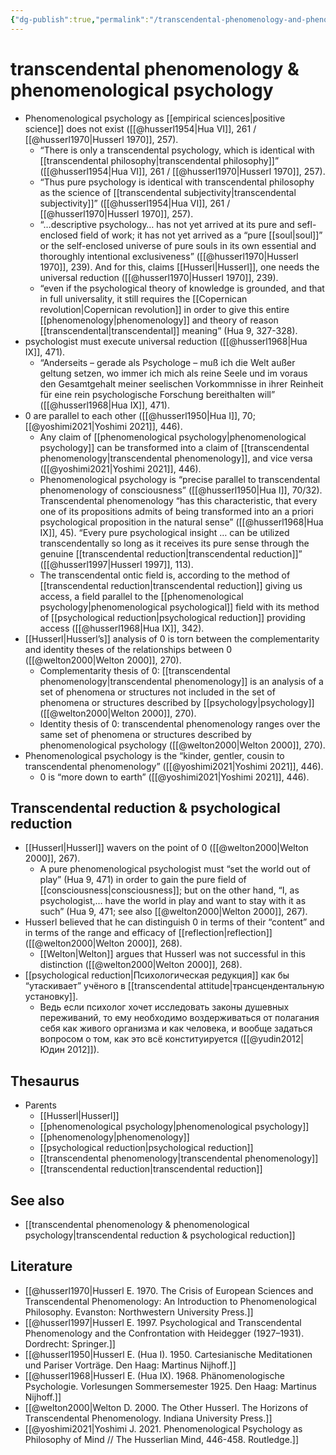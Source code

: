 ```yaml
---
{"dg-publish":true,"permalink":"/transcendental-phenomenology-and-phenomenological-psychology/","dgHomeLink":false,"dgPassFrontmatter":false}
---
```


# transcendental phenomenology & phenomenological psychology
- Phenomenological psychology as [[empirical sciences|positive science]] does not exist ([[@husserl1954|Hua VI]], 261 / [[@husserl1970|Husserl 1970]], 257).
	- “There is only a transcendental psychology, which is identical with [[transcendental philosophy|transcendental philosophy]]” ([[@husserl1954|Hua VI]], 261 / [[@husserl1970|Husserl 1970]], 257).
	- “Thus pure psychology is identical with transcendental philosophy as the science of [[transcendental subjectivity|transcendental subjectivity]]” ([[@husserl1954|Hua VI]], 261 / [[@husserl1970|Husserl 1970]], 257).
	- “…descriptive psychology… has not yet arrived at its pure and sefl-enclosed field of work; it has not yet arrived as a “pure [[soul|soul]]” or the self-enclosed universe of pure souls in its own essential and thoroughly intentional exclusiveness” ([[@husserl1970|Husserl 1970]], 239). And for this, claims [[Husserl|Husserl]], one needs the universal reduction ([[@husserl1970|Husserl 1970]], 239).
	- “even if the psychological theory of knowledge is grounded, and that in full universality, it still requires the [[Copernican revolution|Copernican revolution]] in order to give this entire [[phenomenology|phenomenology]] and theory of reason [[transcendental|transcendental]] meaning” (Hua 9, 327-328).
- psychologist must execute universal reduction ([[@husserl1968|Hua IX]], 471).
	- “Anderseits – gerade als Psychologe – muß ich die Welt außer geltung setzen, wo immer ich mich als reine Seele und im voraus den Gesamtgehalt meiner seelischen Vorkommnisse in ihrer Reinheit für eine rein psychologische Forschung bereithalten will” ([[@husserl1968|Hua IX]], 471).
- 0 are parallel to each other ([[@husserl1950|Hua I]], 70; [[@yoshimi2021|Yoshimi 2021]], 446).
	- Any claim of [[phenomenological psychology|phenomenological psychology]] can be transformed into a claim of [[transcendental phenomenology|transcendental phenomenology]], and vice versa ([[@yoshimi2021|Yoshimi 2021]], 446).
	- Phenomenological psychology is “precise parallel to transcendental phenomenology of consciousness” ([[@husserl1950|Hua I]], 70/32). Transcendental phenomenology “has this characteristic, that every one of its propositions admits of being transformed into an a priori psychological proposition in the natural sense” ([[@husserl1968|Hua IX]], 45).  “Every pure psychological insight … can be utilized transcendentally so long as it receives its pure sense through the genuine [[transcendental reduction|transcendental reduction]]” ([[@husserl1997|Husserl 1997]], 113).
	- The transcendental ontic field is, according to the method of [[transcendental reduction|transcendental reduction]] giving us access, a field parallel to the [[phenomenological psychology|phenomenological psychological]] field with its method of [[psychological reduction|psychological reduction]] providing access ([[@husserl1968|Hua IX]], 342).
- [[Husserl|Husserl’s]] analysis of 0 is torn between the complementarity and identity theses of the relationships between 0 ([[@welton2000|Welton 2000]], 270).
	- Complementarity thesis of 0: [[transcendental phenomenology|transcendental phenomenology]] is an analysis of a set of phenomena or structures not included in the set of phenomena or structures described by [[psychology|psychology]] ([[@welton2000|Welton 2000]], 270).
	- Identity thesis of 0: transcendental phenomenology ranges over the same set of phenomena or structures described by phenomenological psychology ([[@welton2000|Welton 2000]], 270).
- Phenomenological psychology is the “kinder, gentler, cousin to transcendental phenomenology” ([[@yoshimi2021|Yoshimi 2021]], 446).
	- 0 is “more down to earth” ([[@yoshimi2021|Yoshimi 2021]], 446).



## Transcendental reduction & psychological reduction
- [[Husserl|Husserl]] wavers on the point of 0 ([[@welton2000|Welton 2000]], 267).
	- A pure phenomenological psychologist must “set the world out of play” (Hua 9, 471) in order to gain the pure field of [[consciousness|consciousness]]; but on the other hand, “I, as psychologist,… have the world in play and want to stay with it as such” (Hua 9, 471; see also [[@welton2000|Welton 2000]], 267).
- Husserl believed that he can distinguish 0 in terms of their “content” and in terms of the range and efficacy of [[reflection|reflection]] ([[@welton2000|Welton 2000]], 268).
	- [[Welton|Welton]] argues that Husserl was not successful in this distinction ([[@welton2000|Welton 2000]], 268).
- [[psychological reduction|Психологическая редукция]] как бы “утаскивает” учёного в [[transcendental attitude|трансцендентальную установку]].
	- Ведь если психолог хочет исследовать законы душевных переживаний, то ему необходимо воздерживаться от полагания себя как живого организма и как человека, и вообще задаться вопросом о том, как это всё конституируется ([[@yudin2012|Юдин 2012]]).


## Thesaurus
- Parents
	- [[Husserl|Husserl]]
	- [[phenomenological psychology|phenomenological psychology]]
	- [[phenomenology|phenomenology]]
	- [[psychological reduction|psychological reduction]]
	- [[transcendental phenomenology|transcendental phenomenology]]
	- [[transcendental reduction|transcendental reduction]]


## See also
- [[transcendental phenomenology & phenomenological psychology|transcendental reduction & psychological reduction]]


## Literature
- [[@husserl1970|Husserl E. 1970. The Crisis of European Sciences and Transcendental Phenomenology: An Introduction to Phenomenological Philosophy. Evanston: Northwestern University Press.]]
- [[@husserl1997|Husserl E. 1997. Psychological and Transcendental Phenomenology and the Confrontation with Heidegger (1927–1931).  Dordrecht: Springer.]]
- [[@husserl1950|Husserl E. (Hua I). 1950. Cartesianische Meditationen und Pariser Vorträge. Den Haag: Martinus Nijhoff.]]
- [[@husserl1968|Husserl E. (Hua IX). 1968. Phänomenologische Psychologie. Vorlesungen Sommersemester 1925. Den Haag: Martinus Nijhoff.]]
- [[@welton2000|Welton D. 2000. The Other Husserl. The Horizons of Transcendental Phenomenology. Indiana University Press.]]
- [[@yoshimi2021|Yoshimi J. 2021. Phenomenological Psychology as Philosophy of Mind // The Husserlian Mind, 446-458. Routledge.]]




